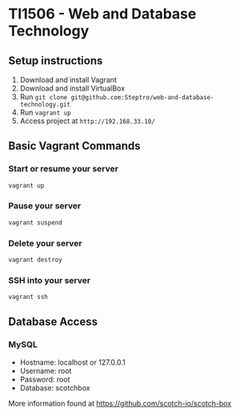# TI1506 - Web and Database Technology

## Setup instructions
1. Download and install Vagrant
2. Download and install VirtualBox
3. Run `git clone git@github.com:Steptro/web-and-database-technology.git`
4. Run `vagrant up`
5. Access project at `http://192.168.33.10/`

## Basic Vagrant Commands

### Start or resume your server
```bash
vagrant up
```

### Pause your server
```bash
vagrant suspend
```

### Delete your server
```bash
vagrant destroy
```

### SSH into your server
```bash
vagrant ssh
```

## Database Access

### MySQL 

- Hostname: localhost or 127.0.0.1
- Username: root
- Password: root
- Database: scotchbox

More information found at https://github.com/scotch-io/scotch-box